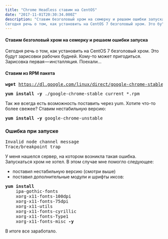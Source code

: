 ```yaml
---
title: "Chrome Headless ставим на CentOS"
date: "2017-11-01T20:30:34.000Z"
description: "Ставим безголовый хром на семерку и решаем ошибки запуска
Сегодня речь о том, как установить на CentOS 7 безголовый хром. Это бу"
---
```


<h4>Ставим безголовый хром на семерку и решаем ошибки запуска</h4>
<p>Сегодня речь о том, как установить на CentOS 7 безголовый хром. Это будут зарисовки рабочих будней. Кому-то может пригодиться. Зарисовка первая — инсталляция. Поехали…</p>
<h4>Ставим из RPM пакета</h4>
<pre><strong>wget</strong> <a href="https://dl.google.com/linux/direct/google-chrome-stable_current_x86_64.rpm" target="_blank" rel="noopener noreferrer">https://dl.google.com/linux/direct/google-chrome-stable_current_x86_64.rpm</a></pre>
<pre><strong>yum install -y</strong> ./google-chrome-stable_current_*.rpm</pre>
<p>Так же всегда есть возможность поставить через yum. Хотите что-то более свежее? Ставим нестабильную версию:</p>
<pre><strong>yum</strong> <strong>install -y</strong> google-chrome-unstable</pre>
<h3>Ошибка при запуске</h3>
<pre>Invalid node channel message<br>Trace/breakpoint trap</pre>
<p>У меня нашелся сервер, на котором возникла такая ошибка. Запускаться хром не хотел. В этом случае мне помогло следующее:</p>
<ul>
<li>поставил нестабильную версию (смотри выше)</li>
<li>поставил дополнительные модули и шрифты иксов:</li>
</ul>
<pre><strong>yum install</strong>  <br>    ipa-gothic-fonts <br>    xorg-x11-fonts-100dpi <br>    xorg-x11-fonts-75dpi <br>    xorg-x11-utils <br>    xorg-x11-fonts-cyrillic <br>    xorg-x11-fonts-Type1 <br>    xorg-x11-fonts-misc <strong>-y</strong></pre>
<p>В итоге все заработало.</p>


